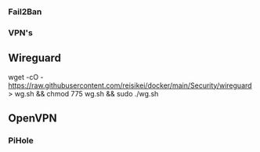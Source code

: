 ### Fail2Ban

### VPN's

## Wireguard
wget  -cO - https://raw.githubusercontent.com/reisikei/docker/main/Security/wireguard > wg.sh && chmod 775 wg.sh && sudo ./wg.sh

## OpenVPN

### PiHole
